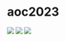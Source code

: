 # aoc2023

![](https://img.shields.io/badge/day%20📅-25-blue)
![](https://img.shields.io/badge/stars%20⭐-8-yellow)
![](https://img.shields.io/badge/days%20completed-4-red)
